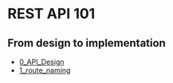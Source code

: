 # REST API 101
## From design to implementation

- [0_API_Design](./0_API_Design/api_design.md)
- [1_route_naming](./1_route_naming/route_naming_best_practices.md)